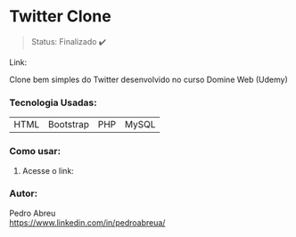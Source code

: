 # Twitter Clone

> Status: Finalizado ✔️

Link: 

<p>Clone bem simples do Twitter desenvolvido no curso Domine Web (Udemy)</p>

### Tecnologia Usadas:
<table>
  <tr>
    <td>HTML</td>
    <td>Bootstrap</td>
    <td>PHP</td>
    <td>MySQL</td>
  </tr>
</table>

### Como usar:
<ol>
  <li>Acesse o link: </li>
</ol>


### Autor:
Pedro Abreu </br>
https://www.linkedin.com/in/pedroabreua/
